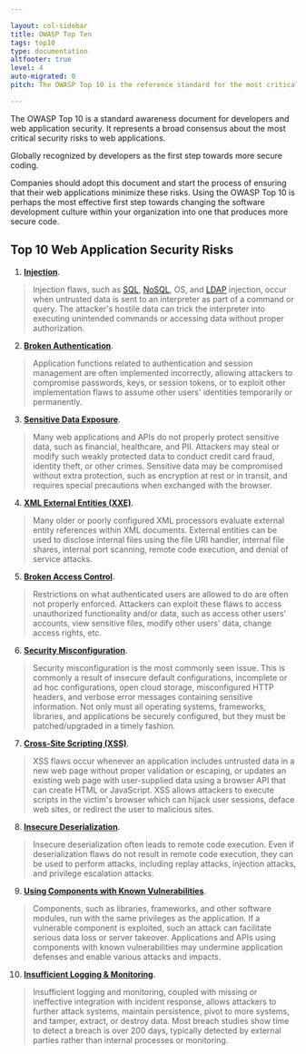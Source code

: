 ```yaml
---

layout: col-sidebar
title: OWASP Top Ten
tags: top10
type: documentation
altfooter: true
level: 4
auto-migrated: 0
pitch: The OWASP Top 10 is the reference standard for the most critical web application security risks. Adopting the OWASP Top 10 is perhaps the most effective first step towards changing your software development culture focused on producing secure code.

---
```


The OWASP Top 10 is a standard awareness document for developers and web application security. It represents a broad consensus about the most critical security risks to web applications.

<p class="callout-mono right">Globally recognized by developers as the first step towards more secure coding.</p>

Companies should adopt this document and start the process of ensuring that their web applications minimize these risks. Using the OWASP Top 10 is perhaps the most effective first step towards changing the software development culture within your organization into one that produces more secure code.

## Top 10 Web Application Security Risks

1. [**Injection**](/www-project-top-ten/OWASP_Top_Ten_2017/Top_10-2017_A1-Injection). 
> Injection flaws, such as [SQL](https://owasp.org/www-community/attacks/SQL_Injection), [NoSQL](https://owasp.org/www-project-web-security-testing-guide/latest/4-Web_Application_Security_Testing/07-Input_Validation_Testing/05.6-Testing_for_NoSQL_Injection), OS, and [LDAP](https://owasp.org/www-community/attacks/LDAP_Injection) injection, occur when untrusted data is sent to an interpreter as part of a command or query. The attacker's hostile data can trick the interpreter into executing unintended commands or accessing data without proper authorization.

2. [**Broken Authentication**](/www-project-top-ten/OWASP_Top_Ten_2017/Top_10-2017_A2-Broken_Authentication). 
> Application functions related to authentication and session management are often implemented incorrectly, allowing attackers to compromise passwords, keys, or session tokens, or to exploit other implementation flaws to assume other users' identities temporarily or permanently.

3. [**Sensitive Data Exposure**](/www-project-top-ten/OWASP_Top_Ten_2017/Top_10-2017_A3-Sensitive_Data_Exposure).
> Many web applications and APIs do not properly protect sensitive data, such as financial, healthcare, and PII. Attackers may steal or modify such weakly protected data to conduct credit card fraud, identity theft, or other crimes. Sensitive data may be compromised without extra protection, such as encryption at rest or in transit, and requires special precautions when exchanged with the browser.

4. [**XML External Entities (XXE)**](/www-project-top-ten/OWASP_Top_Ten_2017/Top_10-2017_A4-XML_External_Entities_(XXE)).
> Many older or poorly configured XML processors evaluate external entity references within XML documents. External entities can be used to disclose internal files using the file URI handler, internal file shares, internal port scanning, remote code execution, and denial of service attacks.

5. [**Broken Access Control**](/www-project-top-ten/OWASP_Top_Ten_2017/Top_10-2017_A5-Broken_Access_Control).
> Restrictions on what authenticated users are allowed to do are often not properly enforced. Attackers can exploit these flaws to access unauthorized functionality and/or data, such as access other users' accounts, view sensitive files, modify other users' data, change access rights, etc.

6. [**Security Misconfiguration**](/www-project-top-ten/OWASP_Top_Ten_2017/Top_10-2017_A6-Security_Misconfiguration). 
> Security misconfiguration is the most commonly seen issue. This is commonly a result of insecure default configurations, incomplete or ad hoc configurations, open cloud storage, misconfigured HTTP headers, and verbose error messages containing sensitive information. Not only must all operating systems, frameworks, libraries, and applications be securely configured, but they must be patched/upgraded in a timely fashion.

7. [**Cross-Site Scripting (XSS)**](/www-project-top-ten/OWASP_Top_Ten_2017/Top_10-2017_A7-Cross-Site_Scripting_(XSS)). 
> XSS flaws occur whenever an application includes untrusted data in a new web page without proper validation or escaping, or updates an existing web page with user-supplied data using a browser API that can create HTML or JavaScript. XSS allows attackers to execute scripts in the victim's browser which can hijack user sessions, deface web sites, or redirect the user to malicious sites.

8. [**Insecure Deserialization**](/www-project-top-ten/OWASP_Top_Ten_2017/Top_10-2017_A8-Insecure_Deserialization). 
> Insecure deserialization often leads to remote code execution. Even if deserialization flaws do not result in remote code execution, they can be used to perform attacks, including replay attacks, injection attacks, and privilege escalation attacks.

9. [**Using Components with Known Vulnerabilities**](/www-project-top-ten/OWASP_Top_Ten_2017/Top_10-2017_A9-Using_Components_with_Known_Vulnerabilities). 
> Components, such as libraries, frameworks, and other software modules, run with the same privileges as the application. If a vulnerable component is exploited, such an attack can facilitate serious data loss or server takeover. Applications and APIs using components with known vulnerabilities may undermine application defenses and enable various attacks and impacts.

10. [**Insufficient Logging & Monitoring**](/www-project-top-ten/OWASP_Top_Ten_2017/Top_10-2017_A10-Insufficient_Logging%252526Monitoring). 
> Insufficient logging and monitoring, coupled with missing or ineffective integration with incident response, allows attackers to further attack systems, maintain persistence, pivot to more systems, and tamper, extract, or destroy data. Most breach studies show time to detect a breach is over 200 days, typically detected by external parties rather than internal processes or monitoring.
